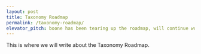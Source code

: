 ```yaml
---
layout: post
title: Taxonomy Roadmap
permalink: /taxonomy-roadmap/
elevator_pitch: boone has been tearing up the roadmap, will continue work this cycle
---
```


This is where we will write about the Taxonomy Roadmap.
